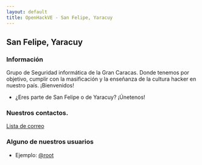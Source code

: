 ```yaml
---
layout: default
title: OpenHackVE - San Felipe, Yaracuy
---
```


## San Felipe, Yaracuy

### Información

Grupo de Seguridad informática de la Gran Caracas. Donde tenemos por 
objetivo, cumplir con la masificación y la enseñanza de la cultura
hacker en nuestro país.
¡Bienvenidos!

* ¿Eres parte de San Felipe o de Yaracuy? ¡Únetenos! 


### Nuestros contactos.

[Lista de correo](https://groups.google.com/forum/?hl=es-419#!forum/vensec)



### Alguno de nuestros usuarios

* Ejemplo: [@root](about.me)

